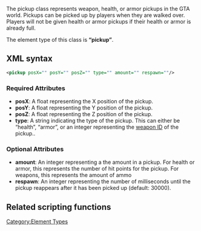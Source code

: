 The pickup class represents weapon, health, or armor pickups in the GTA world. Pickups can be picked up by players when they are walked over. Players will not be given health or armor pickups if their health or armor is already full.

The element type of this class is **“pickup”**.

XML syntax
----------

``` xml
<pickup posX="" posY="" posZ="" type="" amount="" respawn=""/>
```

### Required Attributes

-   **posX**: A float representing the X position of the pickup.
-   **posY**: A float representing the Y position of the pickup.
-   **posZ**: A float representing the Z position of the pickup.
-   **type**: A string indicating the type of the pickup. This can either be “health”, “armor”, or an integer representing the [weapon ID](/Weapon.md "wikilink") of the pickup..

### Optional Attributes

-   **amount**: An integer representing a the amount in a pickup. For health or armor, this represents the number of hit points for the pickup. For weapons, this represents the amount of ammo
-   **respawn**: An integer representing the number of milliseconds until the pickup reappears after it has been picked up (default: 30000).

Related scripting functions
---------------------------

[Category:Element Types](/Category:Element_Types.md "wikilink")

